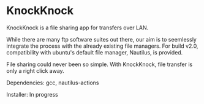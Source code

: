 # KnockKnock

KnockKnock is a file sharing app for transfers over LAN.

While there are many ftp software suites out there, our aim is to seemlessly integrate the process with the already
existing file managers. For build v2.0, compatibility with ubuntu's default file manager, Nautilus, is provided.

File sharing could never been so simple. With KnockKnock, file transfer is only a right click away.

Dependencies: gcc, nautilus-actions

Installer: In progress
